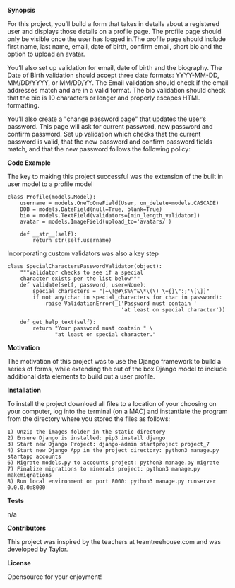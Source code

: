 **Synopsis**

For this project, you’ll build a form that takes in details about a registered user and displays those details on a profile page. The profile page should only be visible once the user has logged in.The profile page should include first name, last name, email, date of birth, confirm email, short bio and the option to upload an avatar.

You’ll also set up validation for email, date of birth and the biography. The Date of Birth validation should accept three date formats: YYYY-MM-DD, MM/DD/YYYY, or MM/DD/YY. The Email validation should check if the email addresses match and are in a valid format. The bio validation should check that the bio is 10 characters or longer and properly escapes HTML formatting.

You’ll also create a "change password page" that updates the user’s password. This page will ask for current password, new password and confirm password. Set up validation which checks that the current password is valid, that the new password and confirm password fields match, and that the new password follows the following policy:


**Code Example**

The key to making this project successful was the extension of the built in user model to a profile model

    class Profile(models.Model):
        username = models.OneToOneField(User, on_delete=models.CASCADE)
        DOB = models.DateField(null=True, blank=True)
        bio = models.TextField(validators=[min_length_validator])
        avatar = models.ImageField(upload_to='avatars/')
    
        def __str__(self):
            return str(self.username)

Incorporating custom validators was also a key step

    class SpecialCharactersPasswordValidator(object):
        """Validator checks to see if a special
        character exists per the list below"""
        def validate(self, password, user=None):
            special_characters = "[~\!@#\$%\^&\*\(\)_\+{}\":;'\[\]]"
            if not any(char in special_characters for char in password):
                raise ValidationError(_('Password must contain '
                                        'at least on special character'))
    
        def get_help_text(self):
            return "Your password must contain " \
                   "at least on special character."

**Motivation**

The motivation of this project was to use the Django framework to build a series of forms, while extending the out of the box Django model to include additional data elements to build out a user profile.

**Installation**

To install the project download all files to a location of your choosing on your computer, log into the terminal (on a MAC) and instantiate the program from the directory where you stored the files as follows:

	1) Unzip the images folder in the static directory
	2) Ensure Django is installed: pip3 install django
	3) Start new Django Project: django-admin startproject project_7
	4) Start new Django App in the project directory: python3 manage.py startapp accounts
	6) Migrate models.py to accounts project: python3 manage.py migrate
	7) Finalize migrations to minerals project: python3 manage.py makemigrations
	8) Run local environment on port 8000: python3 manage.py runserver 0.0.0.0:8000

**Tests**

n/a

**Contributors**

This project was inspired by the teachers at teamtreehouse.com and was developed by Taylor.

**License**

Opensource for your enjoyment!